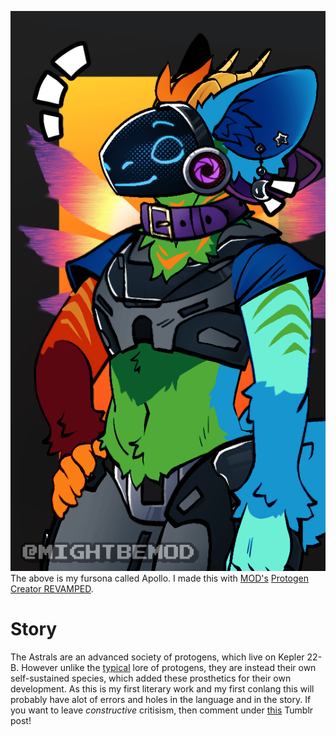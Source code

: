 ![image](fursona.png)
The above is my fursona called Apollo. I made this with [MOD's](https://www.reddit.com/user/ViktorPrevails/) [Protogen Creator REVAMPED](https://picrew.me/en/image_maker/2377345).

# Story
The Astrals are an advanced society of protogens, which live on Kepler 22-B. However unlike the [typical](https://www.reddit.com/r/protogen/comments/eologu/comment/ft2in0u/?utm_source=share&utm_medium=web3x&utm_name=web3xcss&utm_term=1&utm_content=share_button) lore of protogens, they are instead their own self-sustained species, which added these prosthetics for their own development. As this is my first literary work and my first conlang this will probably have alot of errors and holes in the language and in the story. If you want to leave _constructive_ critisism, then comment under [this](https://www.tumblr.com/byer20/753436882597298176/i-recently-made-a-fursona-with-mightbemods?source=share) Tumblr post!
